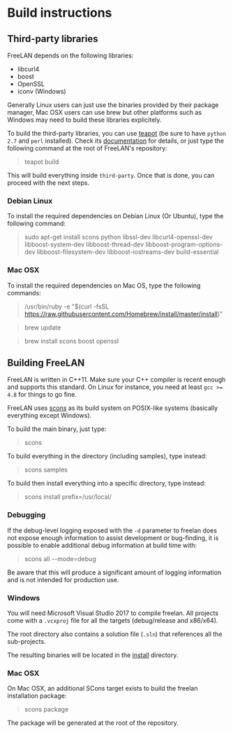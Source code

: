 Build instructions
==================

Third-party libraries
---------------------

FreeLAN depends on the following libraries:

- libcurl4
- boost
- OpenSSL
- iconv (Windows)

Generally Linux users can just use the binaries provided by their package
manager, Mac OSX users can use brew but other platforms such as Windows may need
to build these libraries explicitely.

To build the third-party libraries, you can use
[teapot](https://github.com/freelan-developers/teapot) (be sure to have `python
2.7` and `perl` installed). Check its
[documentation](http://teapot-builder.readthedocs.org/en/latest/) for details,
or just type the following command at the root of FreeLAN's repository:

> teapot build

This will build everything inside `third-party`. Once that is done, you can
proceed with the next steps.

### Debian Linux

To install the required dependencies on Debian Linux (Or Ubuntu), type the
following command:

> sudo apt-get install scons python libssl-dev libcurl4-openssl-dev
> libboost-system-dev libboost-thread-dev libboost-program-options-dev
> libboost-filesystem-dev libboost-iostreams-dev build-essential

### Mac OSX

To install the required dependencies on Mac OS, type the following commands: 

> /usr/bin/ruby -e "$(curl -fsSL
> https://raw.githubusercontent.com/Homebrew/install/master/install)"

> brew update

> brew install scons boost openssl

Building FreeLAN
----------------

FreeLAN is written in C++11. Make sure your C++ compiler is recent enough and
supports this standard. On Linux for instance, you need at least `gcc >= 4.8`
for things to go fine.

FreeLAN uses [scons](http://www.scons.org/) as its build system on POSIX-like
systems (basically everything except Windows).

To build the main binary, just type:

> scons

To build everything in the directory (including samples), type instead:

> scons samples

To build then install everything into a specific directory, type instead:

> scons install prefix=/usr/local/

### Debugging

If the debug-level logging exposed with the `-d` parameter to freelan does not
expose enough information to assist development or bug-finding, it is possible
to enable additional debug information at build time with:

> scons all --mode=debug

Be aware that this will produce a significant amount of logging information and
is not intended for production use.

### Windows

You will need Microsoft Visual Studio 2017 to compile freelan. All projects come
with a `.vcxproj` file for all the targets (debug/release and x86/x64).

The root directory also contains a solution file (`.sln`) that references all
the sub-projects.

The resulting binaries will be located in the [install](install) directory.

### Mac OSX

On Mac OSX, an additional SCons target exists to build the freelan installation
package:

> scons package

The package will be generated at the root of the repository.
